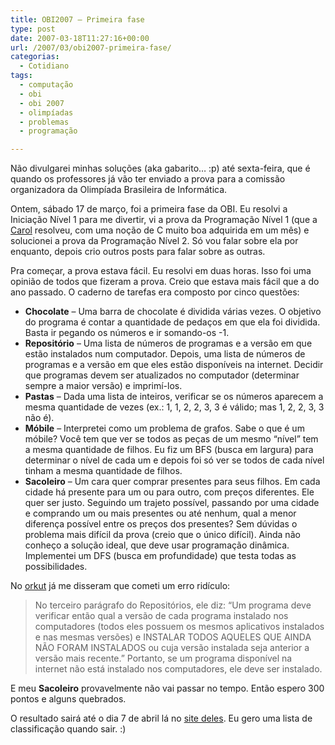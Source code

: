 ```yaml
---
title: OBI2007 – Primeira fase
type: post
date: 2007-03-18T11:27:16+00:00
url: /2007/03/obi2007-primeira-fase/
categorias:
  - Cotidiano
tags:
  - computação
  - obi
  - obi 2007
  - olimpíadas
  - problemas
  - programação

---
```

Não divulgarei minhas soluções (aka gabarito… :p) até sexta-feira, que é quando os professores já vão ter enviado a prova para a comissão organizadora da Olimpíada Brasileira de Informática.

Ontem, sábado 17 de março, foi a primeira fase da OBI. Eu resolvi a Iniciação Nível 1 para me divertir, vi a prova da Programação Nível 1 (que a [Carol][1] resolveu, com uma noção de C muito boa adquirida em um mês) e solucionei a prova da Programação Nível 2. Só vou falar sobre ela por enquanto, depois crio outros posts para falar sobre as outras.

Pra começar, a prova estava fácil. Eu resolvi em duas horas. Isso foi uma opinião de todos que fizeram a prova. Creio que estava mais fácil que a do ano passado. O caderno de tarefas era composto por cinco questões:

  * **Chocolate** – Uma barra de chocolate é dividida várias vezes. O objetivo do programa é contar a quantidade de pedaços em que ela foi dividida. Basta ir pegando os números e ir somando-os -1.
  * **Repositório** – Uma lista de números de programas e a versão em que estão instalados num computador. Depois, uma lista de números de programas e a versão em que eles estão disponíveis na internet. Decidir que programas devem ser atualizados no computador (determinar sempre a maior versão) e imprimí-los.
  * **Pastas** – Dada uma lista de inteiros, verificar se os números aparecem a mesma quantidade de vezes (ex.: 1, 1, 2, 2, 3, 3 é válido; mas 1, 2, 2, 3, 3 não é).
  * **Móbile** – Interpretei como um problema de grafos. Sabe o que é um móbile? Você tem que ver se todos as peças de um mesmo “nível” tem a mesma quantidade de filhos. Eu fiz um BFS (busca em largura) para determinar o nível de cada um e depois foi só ver se todos de cada nível tinham a mesma quantidade de filhos.
  * **Sacoleiro** – Um cara quer comprar presentes para seus filhos. Em cada cidade há presente para um ou para outro, com preços diferentes. Ele quer ser justo. Seguindo um trajeto possível, passando por uma cidade e comprando um ou mais presentes ou até nenhum, qual a menor diferença possível entre os preços dos presentes? Sem dúvidas o problema mais difícil da prova (creio que o único difícil). Ainda não conheço a solução ideal, que deve usar programação dinâmica. Implementei um DFS (busca em profundidade) que testa todas as possibilidades.

No [orkut][2] já me disseram que cometi um erro ridículo:

> No terceiro parágrafo do Repositórios, ele diz: “Um programa deve verificar então qual a versão de cada programa instalado nos computadores (todos eles possuem os mesmos aplicativos instalados e nas mesmas versões) e INSTALAR TODOS AQUELES QUE AINDA NÃO FORAM INSTALADOS ou cuja versão instalada seja anterior a versão mais recente.” Portanto, se um programa disponível na internet não está instalado nos computadores, ele deve ser instalado.

E meu **Sacoleiro** provavelmente não vai passar no tempo. Então espero 300 pontos e alguns quebrados.

O resultado sairá até o dia 7 de abril lá no [site deles][3]. Eu gero uma lista de classificação quando sair. :)

 [1]: http://malvicioso.com/
 [2]: http://www.orkut.com/CommMsgs.aspx?cmm=17760&tid=2521449173521240978&start=1
 [3]: http://olimpiada.ic.unicamp.br

